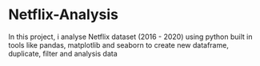 # Netflix-Analysis
In this project, i analyse Netflix dataset (2016 - 2020) using python built in tools like pandas, matplotlib and seaborn to create new dataframe, duplicate, filter and analysis data
